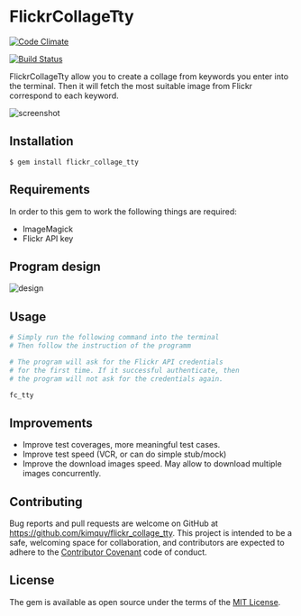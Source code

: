 # FlickrCollageTty

[![Code Climate](https://codeclimate.com/github/kimquy/flickr_collage_tty/badges/gpa.svg)](https://codeclimate.com/github/kimquy/flickr_collage_tty)

[![Build Status](https://travis-ci.org/kimquy/flickr_collage_tty.svg?branch=master)](https://travis-ci.org/kimquy/flickr_collage_tty)

FlickrCollageTty allow you to create a collage from keywords you enter into the terminal. Then it will fetch the most suitable image from Flickr correspond to each keyword.


![screenshot](https://user-images.githubusercontent.com/2282642/28498501-2c64cce4-6fc9-11e7-889a-1d4dbe1069f3.jpg)

## Installation

    $ gem install flickr_collage_tty

## Requirements

In order to this gem to work the following things are required:

* ImageMagick
* Flickr API key

## Program design

![design](https://user-images.githubusercontent.com/2282642/28501264-815d205a-7002-11e7-9995-9e3095eb100f.png)

## Usage

```ruby
# Simply run the following command into the terminal
# Then follow the instruction of the programm

# The program will ask for the Flickr API credentials
# for the first time. If it successful authenticate, then
# the program will not ask for the credentials again.

fc_tty
```

## Improvements

* Improve test coverages, more meaningful test cases.
* Improve test speed (VCR, or can do simple stub/mock)
* Improve the download images speed. May allow to download multiple images concurrently.


## Contributing

Bug reports and pull requests are welcome on GitHub at https://github.com/kimquy/flickr_collage_tty. This project is intended to be a safe, welcoming space for collaboration, and contributors are expected to adhere to the [Contributor Covenant](http://contributor-covenant.org) code of conduct.


## License

The gem is available as open source under the terms of the [MIT License](http://opensource.org/licenses/MIT).

